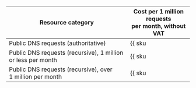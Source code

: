 | Resource category | Cost per 1 million requests<br>per month, without VAT |
|-------------------|---------------------------|
| Public DNS requests (authoritative) | {{ sku|USD|dns.requests.public.authoritative.v1|string }} |
| Public DNS requests (recursive), 1&nbsp;million or less per month | {{ sku|USD|dns.requests.public.recursive.v1|string }} |
| Public DNS requests (recursive), over 1&nbsp;million per month | {{ sku|USD|dns.requests.public.recursive.v1|pricingRate.1|string }} |